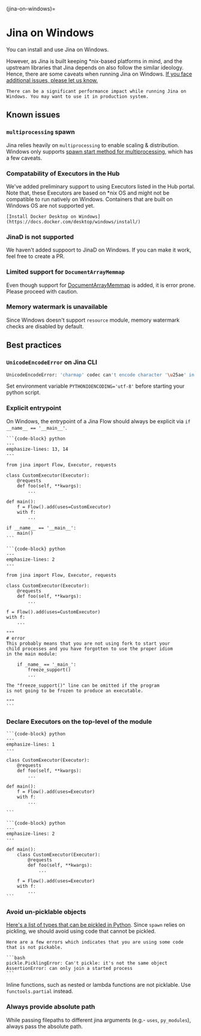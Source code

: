 (jina-on-windows)=
# Jina on Windows

You can install and use Jina on Windows.

However, as Jina is built keeping *nix-based platforms in mind, and the upstream libraries that Jina depends on also follow the similar ideology. Hence, there are some caveats when running Jina on Windows. [If you face additional issues, please let us know.](https://github.com/jina-ai/jina/issues/)

```{caution}
There can be a significant performance impact while running Jina on Windows. You may want to use it in production system.
```

## Known issues

### `multiprocessing` spawn

Jina relies heavily on `multiprocessing` to enable scaling & distribution. Windows only supports [spawn start method for multiprocessing](https://docs.python.org/3/library/multiprocessing.html#the-spawn-and-forkserver-start-methods), which has a few caveats. 

### Compatability of Executors in the Hub

We've added preliminary support to using Executors listed in the Hub portal. Note that, these Executors are based on *nix OS and might not be compatible to run natively on Windows. Containers that are built on Windows OS are not supported yet. 


```{seealso}
[Install Docker Desktop on Windows](https://docs.docker.com/desktop/windows/install/)
```

### JinaD is not supported

We haven't added suppoort to JinaD on Windows. If you can make it work, feel free to create a PR.

### Limited support for `DocumentArrayMemmap`

Even though support for [DocumentArrayMemmap](../../fundamentals/document/documentarraymemmap-api) is added, it is error prone. Please proceed with caution.

### Memory watermark is unavailable 

Since Windows doesn't support `resource` module, memory watermark checks are disabled by default.


## Best practices


### `UnicodeEncodeError` on Jina CLI

```bash
UnicodeEncodeError: 'charmap' codec can't encode character '\u25ae' in position : character maps to <undefined>
```
Set environment variable `PYTHONIOENCODING='utf-8'` before starting your python script.


### Explicit entrypoint

On Windows, the entrypoint of a Jina Flow should always be explicit via `if __name__ == '__main__'`.

````{tab} ✅ Do
```{code-block} python
---
emphasize-lines: 13, 14
---

from jina import Flow, Executor, requests

class CustomExecutor(Executor):
    @requests
    def foo(self, **kwargs):
        ...

def main():
    f = Flow().add(uses=CustomExecutor)
    with f:
        ...

if __name__ == '__main__':
    main()
```
````

````{tab} 😔 Don't
```{code-block} python
---
emphasize-lines: 2
---

from jina import Flow, Executor, requests

class CustomExecutor(Executor):
    @requests
    def foo(self, **kwargs):
        ...

f = Flow().add(uses=CustomExecutor)
with f:
    ...

"""
# error
This probably means that you are not using fork to start your
child processes and you have forgotten to use the proper idiom
in the main module:

    if _name_ == '_main_':
        freeze_support()
        ...

The "freeze_support()" line can be omitted if the program
is not going to be frozen to produce an executable.

"""
```

````


### Declare Executors on the top-level of the module

````{tab} ✅ Do
```{code-block} python
---
emphasize-lines: 1
---

class CustomExecutor(Executor):
    @requests
    def foo(self, **kwargs):
        ...

def main():
    f = Flow().add(uses=Executor)
    with f:
        ...

```
````

````{tab} 😔 Don't
```{code-block} python
---
emphasize-lines: 2
---

def main():
    class CustomExecutor(Executor):
        @requests
        def foo(self, **kwargs):
            ...

    f = Flow().add(uses=Executor)
    with f:
        ...
```
````

### Avoid un-picklable objects

[Here's a list of types that can be pickled in Python](https://docs.python.org/3/library/pickle.html#what-can-be-pickled-and-unpickled). Since `spawn` relies on pickling, we should avoid using code that cannot be pickled.

````{hint}
Here are a few errors which indicates that you are using some code that is not pickable.

```bash
pickle.PicklingError: Can't pickle: it's not the same object
AssertionError: can only join a started process
```

````

Inline functions, such as nested or lambda functions are not picklable. Use `functools.partial` instead.

### Always provide absolute path 

While passing filepaths to different jina arguments (e.g.- `uses`, `py_modules`), always pass the absolute path.

